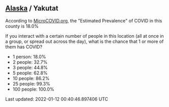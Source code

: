 
## [Alaska](/united-states/alaska) / Yakutat

According to [MicroCOVID.org](http://microcovid.org),
the "Estimated Prevalence" of COVID in this county is 18.0%

If you interact with a certain number of people in this location
(all at once in a group, or spread out across the day), what is the chance that
1 or more of them has COVID?

- 1 person: 18.0%
- 2 people: 32.7%
- 3 people: 44.8%
- 5 people: 62.8%
- 10 people: 86.2%
- 25 people: 99.3%
- 100 people: 100.0%

Last updated: 2022-01-12 00:40:46.897406 UTC
